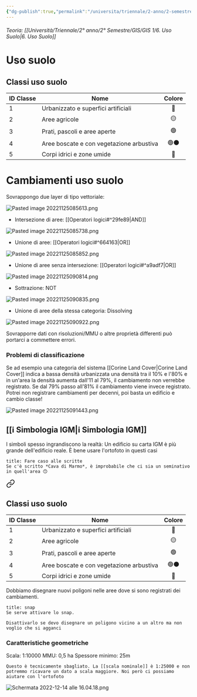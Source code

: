 ```yaml
---
{"dg-publish":true,"permalink":"/universita/triennale/2-anno/2-semestre/gis/gis-1/elaborati/elaborato-2-uso-suolo/"}
---
```



###### Teoria: [[Università/Triennale/2° anno/2° Semestre/GIS/GIS 1/6. Uso Suolo\|6. Uso Suolo]]

# Uso suolo
## Classi uso suolo

| ID Classe | Nome                                     | Colore |
| --------- | ---------------------------------------- | :----: |
| 1         | Urbanizzato e superfici artificiali      |   🔴   |
| 2         | Aree agricole                            |   🟡   |
| 3         | Prati, pascoli e aree aperte             |   🟢   |
| 4         | Aree boscate e con vegetazione arbustiva |  🟢⚫️  |
| 5         | Corpi idrici e zone umide                |   🔵   |



# Cambiamenti uso suolo 
Sovrappongo due layer di tipo vettoriale: 

![Pasted image 20221125085613.png](/img/user/Universit%C3%A0/Triennale/2%C2%B0%20anno/2%C2%B0%20Semestre/GIS/GIS%201/allegati%202/Pasted%20image%2020221125085613.png)

- Intersezione di aree: [[Operatori logici#^29fe89\|AND]]

![Pasted image 20221125085738.png](/img/user/Universit%C3%A0/Triennale/2%C2%B0%20anno/2%C2%B0%20Semestre/GIS/GIS%201/allegati%202/Pasted%20image%2020221125085738.png)

- Unione di aree: [[Operatori logici#^664163\|OR]]

![Pasted image 20221125085852.png](/img/user/Universit%C3%A0/Triennale/2%C2%B0%20anno/2%C2%B0%20Semestre/GIS/GIS%201/allegati%202/Pasted%20image%2020221125085852.png)

- Unione di aree senza intersezione: [[Operatori logici#^a9adf7\|OR]]

![Pasted image 20221125090814.png](/img/user/Universit%C3%A0/Triennale/2%C2%B0%20anno/2%C2%B0%20Semestre/GIS/GIS%201/allegati%202/Pasted%20image%2020221125090814.png)

- Sottrazione: NOT

![Pasted image 20221125090835.png](/img/user/Universit%C3%A0/Triennale/2%C2%B0%20anno/2%C2%B0%20Semestre/GIS/GIS%201/allegati%202/Pasted%20image%2020221125090835.png)

- Unione di aree della stessa categoria: Dissolving

![Pasted image 20221125090922.png](/img/user/Universit%C3%A0/Triennale/2%C2%B0%20anno/2%C2%B0%20Semestre/GIS/GIS%201/allegati%202/Pasted%20image%2020221125090922.png)

Sovrapporre dati con risoluzioni/MMU o altre proprietà differenti può portarci a commettere errori.

### Problemi di classificazione

Se ad esempio una categoria del sistema [[Corine Land Cover\|Corine Land Cover]] indica a bassa densità urbanizzata una densità tra il 10% e l'80% e in un'area la densità aumenta dall'11 al 79%, il cambiamento non verrebbe registrato. 
Se dal 79% passo all'81% il cambiamento viene invece registrato. 
Potrei non registrare cambiamenti per decenni, poi basta un edificio e cambio classe!

![Pasted image 20221125091443.png](/img/user/Universit%C3%A0/Triennale/2%C2%B0%20anno/2%C2%B0%20Semestre/GIS/GIS%201/allegati%202/Pasted%20image%2020221125091443.png)

## [[ℹ️ Simbologia IGM\|ℹ️ Simbologia IGM]]

I simboli spesso ingrandiscono la realtà:
Un edificio su carta IGM è più grande dell'edificio reale.
È bene usare l'ortofoto in questi casi

```ad-tip
title: Fare caso alle scritte
Se c'è scritto *Cava di Marmo*, è improbabile che ci sia un seminativo in quell'area 🙃
```


<div class="transclusion internal-embed is-loaded"><a class="markdown-embed-link" href="/universita/triennale/2-anno/2-semestre/gis/gis-1/elaborati/elaborato-2-uso-suolo/#classi-uso-suolo" aria-label="Open link"><svg xmlns="http://www.w3.org/2000/svg" width="24" height="24" viewBox="0 0 24 24" fill="none" stroke="currentColor" stroke-width="2" stroke-linecap="round" stroke-linejoin="round" class="svg-icon lucide-link"><path d="M10 13a5 5 0 0 0 7.54.54l3-3a5 5 0 0 0-7.07-7.07l-1.72 1.71"></path><path d="M14 11a5 5 0 0 0-7.54-.54l-3 3a5 5 0 0 0 7.07 7.07l1.71-1.71"></path></svg></a><div class="markdown-embed">



## Classi uso suolo

| ID Classe | Nome                                     | Colore |
| --------- | ---------------------------------------- | :----: |
| 1         | Urbanizzato e superfici artificiali      |   🔴   |
| 2         | Aree agricole                            |   🟡   |
| 3         | Prati, pascoli e aree aperte             |   🟢   |
| 4         | Aree boscate e con vegetazione arbustiva |  🟢⚫️  |
| 5         | Corpi idrici e zone umide                |   🔵   |




</div></div>


Dobbiamo disegnare nuovi poligoni nelle aree dove si sono registrati dei cambiamenti.

```ad-tip
title: snap
Se serve attivare lo snap.

Disattivarlo se devo disegnare un poligono vicino a un altro ma non voglio che si agganci
```

### Caratteristiche geometriche

Scala: 1:10000
MMU: 0,5 ha
Spessore minimo: 25m

```ad-warning
Questo è tecnicamente sbagliato. La [[scala nominale]] è 1:25000 e non potremmo ricavare un dato a scala maggiore. Noi però ci possiamo aiutare con l'ortofoto
```

![Schermata 2022-12-14 alle 16.04.18.png](/img/user/Universit%C3%A0/Triennale/2%C2%B0%20anno/2%C2%B0%20Semestre/GIS/GIS%201/Elaborati/allegati/Schermata%202022-12-14%20alle%2016.04.18.png)

